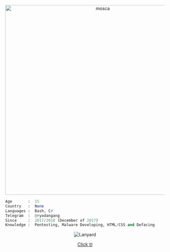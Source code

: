 <p align="center"> <img src="https://media3.giphy.com/media/v1.Y2lkPTc5MGI3NjExbGFkZzB5cnJzZGxzenZiMnF1eGk3Y29xY3ZsYzNrMGlkdGhtdXR4dSZlcD12MV9pbnRlcm5hbF9naWZfYnlfaWQmY3Q9Zw/A1xl6f9ZoGM8/giphy.webp" alt="mosca" width="600"> </p> <p align="center"> 
  
  ```python
  Age       :  15 
  Country   :  None 
  Languages :  Bash, C# 
  Telegram  :  @ryodangang 
  Since     :  2017/2018 (December of 2017) 
  Knowledge :  Pentesting, Malware Developing, HTML/CSS and Defacing
  ```
</p> <p align="center"> <img src="https://lanyard.cnrad.dev/api/891808221206032384/animated=true" alt="Lanyard"> </p> 
<p align="center"> <a href="https://tragic.events/esquelesquad" target="_blank">Click 🤓</a>
